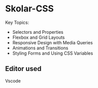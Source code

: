 # Skolar-CSS
Key Topics:
- Selectors and Properties
- Flexbox and Grid Layouts
- Responsive Design with Media Queries
- Animations and Transitions
- Styling Forms and Using CSS Variables

## Editor used
Vscode
